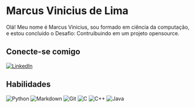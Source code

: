 # Marcus Vinicius de Lima
Olá! Meu nome é Marcus Vinicius, sou formado em ciência da computação, e estou concluido o Desafio: Contruibuindo em um projeto opensource.

## Conecte-se comigo
[![LinkedIn](https://img.shields.io/badge/LinkedIn-000?style=for-the-badge&logo=linkedin&logoColor=0E76A8)](https://www.linkedin.com/in/marcus-vinicius-de-lima-858653147/)

## Habilidades
![Python](https://img.shields.io/badge/Python-000?style=for-the-badge&logo=python) 
![Markdown](https://img.shields.io/badge/Markdown-000?style=for-the-badge&logo=markdown) 
![Git](https://img.shields.io/badge/Git-000?style=for-the-badge&logo=Git) 
![C](https://img.shields.io/badge/C-000?style=for-the-badge&logo=c)
![C++](https://img.shields.io/badge/C%2B%2B-000?style=for-the-badge&logo=c%2B%2B&logoColor=00599C)
![Java](https://img.shields.io/badge/Java-000?style=for-the-badge&logo=java)


